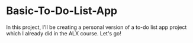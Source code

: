 # Basic-To-Do-List-App

In this project, I'll be creating a personal version of a to-do list app project which I already did in the ALX course. Let's go!